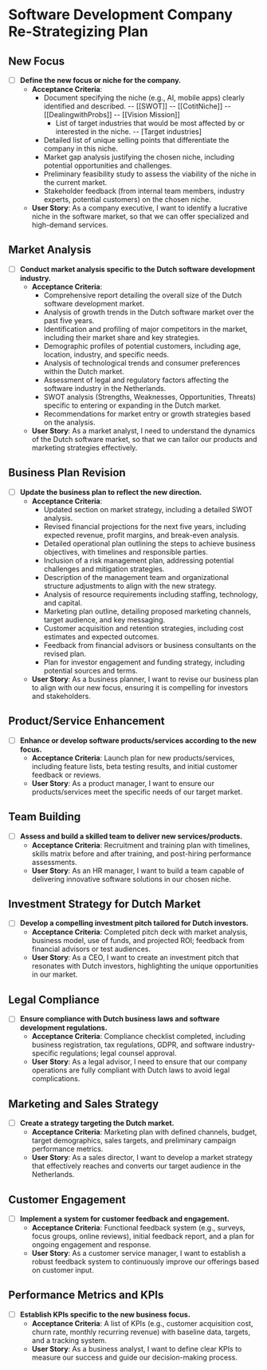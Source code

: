 # Software Development Company Re-Strategizing Plan


## New Focus
- [ ] **Define the new focus or niche for the company.**
  - **Acceptance Criteria**:
    - Document specifying the niche (e.g., AI, mobile apps) clearly identified and described. 
      -- [[SWOT]]
      -- [[CotitNiche]]
      -- [[DealingwithProbs]]
      -- [[Vision Mission]]
      - List of target industries that would be most affected by or interested in the niche.
      -- [Target industries]
    - Detailed list of unique selling points that differentiate the company in this niche.
    - Market gap analysis justifying the chosen niche, including potential opportunities and challenges.
    - Preliminary feasibility study to assess the viability of the niche in the current market.
    - Stakeholder feedback (from internal team members, industry experts, potential customers) on the chosen niche.
  - **User Story**: As a company executive, I want to identify a lucrative niche in the software market, so that we can offer specialized and high-demand services.

## Market Analysis
- [ ] **Conduct market analysis specific to the Dutch software development industry.**
  - **Acceptance Criteria**:
    - Comprehensive report detailing the overall size of the Dutch software development market.
    - Analysis of growth trends in the Dutch software market over the past five years.
    - Identification and profiling of major competitors in the market, including their market share and key strategies.
    - Demographic profiles of potential customers, including age, location, industry, and specific needs.
    - Analysis of technological trends and consumer preferences within the Dutch market.
    - Assessment of legal and regulatory factors affecting the software industry in the Netherlands.
    - SWOT analysis (Strengths, Weaknesses, Opportunities, Threats) specific to entering or expanding in the Dutch market.
    - Recommendations for market entry or growth strategies based on the analysis.
  - **User Story**: As a market analyst, I need to understand the dynamics of the Dutch software market, so that we can tailor our products and marketing strategies effectively.

## Business Plan Revision
- [ ] **Update the business plan to reflect the new direction.**
  - **Acceptance Criteria**:
    - Updated section on market strategy, including a detailed SWOT analysis.
    - Revised financial projections for the next five years, including expected revenue, profit margins, and break-even analysis.
    - Detailed operational plan outlining the steps to achieve business objectives, with timelines and responsible parties.
    - Inclusion of a risk management plan, addressing potential challenges and mitigation strategies.
    - Description of the management team and organizational structure adjustments to align with the new strategy.
    - Analysis of resource requirements including staffing, technology, and capital.
    - Marketing plan outline, detailing proposed marketing channels, target audience, and key messaging.
    - Customer acquisition and retention strategies, including cost estimates and expected outcomes.
    - Feedback from financial advisors or business consultants on the revised plan.
    - Plan for investor engagement and funding strategy, including potential sources and terms.
  - **User Story**: As a business planner, I want to revise our business plan to align with our new focus, ensuring it is compelling for investors and stakeholders.

## Product/Service Enhancement
- [ ] **Enhance or develop software products/services according to the new focus.**
  - **Acceptance Criteria**: Launch plan for new products/services, including feature lists, beta testing results, and initial customer feedback or reviews.
  - **User Story**: As a product manager, I want to ensure our products/services meet the specific needs of our target market.

## Team Building
- [ ] **Assess and build a skilled team to deliver new services/products.**
  - **Acceptance Criteria**: Recruitment and training plan with timelines, skills matrix before and after training, and post-hiring performance assessments.
  - **User Story**: As an HR manager, I want to build a team capable of delivering innovative software solutions in our chosen niche.

## Investment Strategy for Dutch Market
- [ ] **Develop a compelling investment pitch tailored for Dutch investors.**
  - **Acceptance Criteria**: Completed pitch deck with market analysis, business model, use of funds, and projected ROI; feedback from financial advisors or test audiences.
  - **User Story**: As a CEO, I want to create an investment pitch that resonates with Dutch investors, highlighting the unique opportunities in our market.

## Legal Compliance
- [ ] **Ensure compliance with Dutch business laws and software development regulations.**
  - **Acceptance Criteria**: Compliance checklist completed, including business registration, tax regulations, GDPR, and software industry-specific regulations; legal counsel approval.
  - **User Story**: As a legal advisor, I need to ensure that our company operations are fully compliant with Dutch laws to avoid legal complications.

## Marketing and Sales Strategy
- [ ] **Create a strategy targeting the Dutch market.**
  - **Acceptance Criteria**: Marketing plan with defined channels, budget, target demographics, sales targets, and preliminary campaign performance metrics.
  - **User Story**: As a sales director, I want to develop a market strategy that effectively reaches and converts our target audience in the Netherlands.

## Customer Engagement
- [ ] **Implement a system for customer feedback and engagement.**
  - **Acceptance Criteria**: Functional feedback system (e.g., surveys, focus groups, online reviews), initial feedback report, and a plan for ongoing engagement and response.
  - **User Story**: As a customer service manager, I want to establish a robust feedback system to continuously improve our offerings based on customer input.

## Performance Metrics and KPIs
- [ ] **Establish KPIs specific to the new business focus.**
  - **Acceptance Criteria**: A list of KPIs (e.g., customer acquisition cost, churn rate, monthly recurring revenue) with baseline data, targets, and a tracking system.
  - **User Story**: As a business analyst, I want to define clear KPIs to measure our success and guide our decision-making process.
